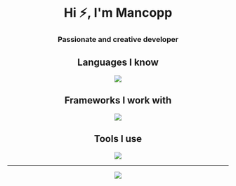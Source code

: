 <h1 align="center">Hi ⚡️, I'm Mancopp</h1>
<h3 align="center">Passionate and creative developer</h3>

<div align="center">
    <h2 style="border-bottom: none;">Languages I know</h2>
    <a href="https://skillicons.dev">
        <img src="https://skillicons.dev/icons?i=php,typescript,javascript,nodejs,html,css,bash,java,cs,cpp,mysql,r&theme=dark&perline=6" />
    </a>
    <h2 style="border-bottom: none;">Frameworks I work with</h2>
    <a href="https://skillicons.dev">
        <img src="https://skillicons.dev/icons?i=react,vue,astro,tailwind&theme=dark" />
    </a>
    <h2 style="border-bottom: none;">Tools I use</h2>
    <a href="https://skillicons.dev">
        <img src="https://skillicons.dev/icons?i=discord,git,github,linux,figma,unreal,unity,ableton,stackoverflow,vscode,docker,postman&theme=dark&perline=6" />
    </a>
</div>

---

<div align="center">
    <img src="https://github-readme-stats.vercel.app/api?username=Mancopp&show_icons=true&hide_border=true&bg_color=181825&text_color=cdd6f4&icon_color=f5c2e7&hide_title=true&include_all_commits=true&count_private=true&ring_color=f5c2e7&border_radius=8" style="margin-bottom: 20px;" />
</div>

